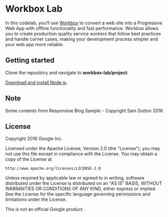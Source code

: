 # Workbox Lab

In this codelab, you’ll use [Workbox](https://workboxjs.org/) to convert a web site into a Progressive Web App with offline functionality and fast performance. Workbox allows you to create production quality service workers that follow best practices and handle corner cases, making your development process simpler and your web app more reliable.

## Getting started

Clone the repository and navigate to **workbox-lab/project**.

[Download and install Node.js](https://nodejs.org/en/download/).

## Note

Some contents from Responsive Blog Sample - Copyright Sam Dutton 2016

## License

Copyright 2016 Google Inc.

Licensed under the Apache License, Version 2.0 (the "License");
you may not use this file except in compliance with the License.
You may obtain a copy of the License at

    http://www.apache.org/licenses/LICENSE-2.0

Unless required by applicable law or agreed to in writing, software
distributed under the License is distributed on an "AS IS" BASIS,
WITHOUT WARRANTIES OR CONDITIONS OF ANY KIND, either express or implied.
See the License for the specific language governing permissions and
limitations under the License.

This is not an official Google product.
